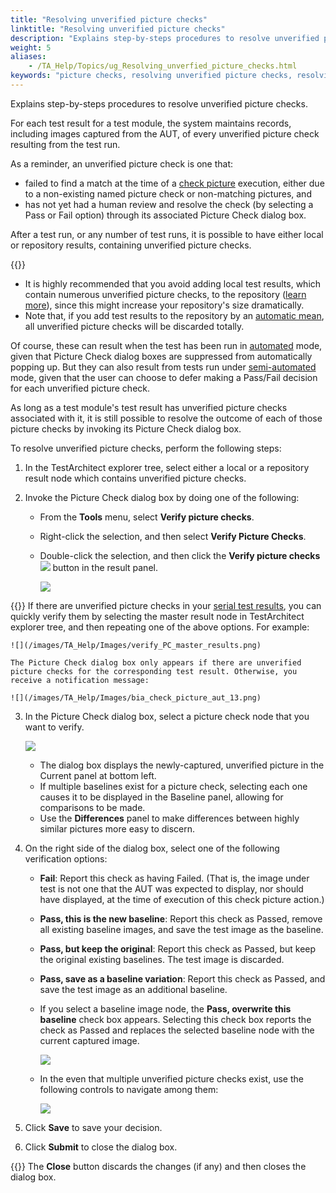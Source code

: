 ```yaml
--- 
title: "Resolving unverified picture checks"
linktitle: "Resolving unverified picture checks"
description: "Explains step-by-steps procedures to resolve unverified picture checks."
weight: 5
aliases: 
    - /TA_Help/Topics/ug_Resolving_unverfied_picture_checks.html
keywords: "picture checks, resolving unverified picture checks, resolving, unverified picture checks"
---
```


Explains step-by-steps procedures to resolve unverified picture checks.

For each test result for a test module, the system maintains records, including images captured from the AUT, of every unverified picture check resulting from the test run.

As a reminder, an unverified picture check is one that:

-   failed to find a match at the time of a [check picture](/TA_Automation/Topics/bia_check_picture.html) execution, either due to a non-existing named picture check or non-matching pictures, and
-   has not yet had a human review and resolve the check \(by selecting a Pass or Fail option\) through its associated Picture Check dialog box.

After a test run, or any number of test runs, it is possible to have either local or repository results, containing unverified picture checks.

{{<remember>}}

-   It is highly recommended that you avoid adding local test results, which contain numerous unverified picture checks, to the repository \([learn more](/TA_Help/Topics/Test_result_storing.html)\), since this might increase your repository's size dramatically.
-   Note that, if you add test results to the repository by an [automatic mean](/TA_Help/Topics/Test_result_storing_automatically.html), all unverified picture checks will be discarded totally.

Of course, these can result when the test has been run in [automated](/TA_Automation/Topics/bis_verify_picture.html) mode, given that Picture Check dialog boxes are suppressed from automatically popping up. But they can also result from tests run under [semi-automated](/TA_Automation/Topics/bis_verify_picture.html) mode, given that the user can choose to defer making a Pass/Fail decision for each unverified picture check.

As long as a test module's test result has unverified picture checks associated with it, it is still possible to resolve the outcome of each of those picture checks by invoking its Picture Check dialog box.

To resolve unverified picture checks, perform the following steps:

1.  In the TestArchitect explorer tree, select either a local or a repository result node which contains unverified picture checks.

2.  Invoke the Picture Check dialog box by doing one of the following:

    -   From the **Tools** menu, select **Verify picture checks**.
    -   Right-click the selection, and then select **Verify Picture Checks**.
    -   Double-click the selection, and then click the **Verify picture checks** ![](/images/TA_Automation/Images/btn_verify_picture_check_result_panel.png) button in the result panel.

        ![](/images/TA_Help/Images/bia_check_picture_aut_7.png)

{{<tip>}} If there are unverified picture checks in your [serial test results](/TA_Help/Topics/ug_test_results_introduction.html#section.Serial_results), you can quickly verify them by selecting the master result node in TestArchitect explorer tree, and then repeating one of the above options. For example:

    ![](/images/TA_Help/Images/verify_PC_master_results.png)

    The Picture Check dialog box only appears if there are unverified picture checks for the corresponding test result. Otherwise, you receive a notification message:

    ![](/images/TA_Help/Images/bia_check_picture_aut_13.png)

3.  In the Picture Check dialog box, select a picture check node that you want to verify.

    ![](/images/TA_Help/Images/Picture_check_dlg.png)

    -   The dialog box displays the newly-captured, unverified picture in the Current panel at bottom left.
    -   If multiple baselines exist for a picture check, selecting each one causes it to be displayed in the Baseline panel, allowing for comparisons to be made.
    -   Use the **Differences** panel to make differences between highly similar pictures more easy to discern.
4.  On the right side of the dialog box, select one of the following verification options:

    -   **Fail**: Report this check as having Failed. \(That is, the image under test is not one that the AUT was expected to display, nor should have displayed, at the time of execution of this check picture action.\)
    -   **Pass, this is the new baseline**: Report this check as Passed, remove all existing baseline images, and save the test image as the baseline.
    -   **Pass, but keep the original**: Report this check as Passed, but keep the original existing baselines. The test image is discarded.
    -   **Pass, save as a baseline variation**: Report this check as Passed, and save the test image as an additional baseline.
    -   If you select a baseline image node, the **Pass, overwrite this baseline** check box appears. Selecting this check box reports the check as Passed and replaces the selected baseline node with the current captured image.

        ![](/images/TA_Help/Images/Picture_check_dlg_1.png)

    -   In the even that multiple unverified picture checks exist, use the following controls to navigate among them:

        ![](/images/TA_Help/Images/btn_navigation_multiple_picture_check.png)

5.  Click **Save** to save your decision.

6.  Click **Submit** to close the dialog box.

{{<note>}} The **Close** button discards the changes \(if any\) and then closes the dialog box.



